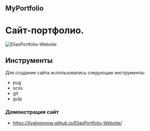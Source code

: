 ## MyPortfolio
# Сайт-портфолио.
![EliasPortfolio-Website]([https://github.com/IlyaLogonow/EliasPortfolio-Website/blob/main/EliasPortfolio-Website.png](https://github.com/IlyaLogonow/MyPortfolio/blob/main/main-art.jpg))

## Инструменты 
Для создание сайта использовались следующие инструменты:
- pug
- scss
- git 
- gulp

### Демонстрация сайт 
- https://ilyalogonow.github.io/EliasPortfolio-Website/
